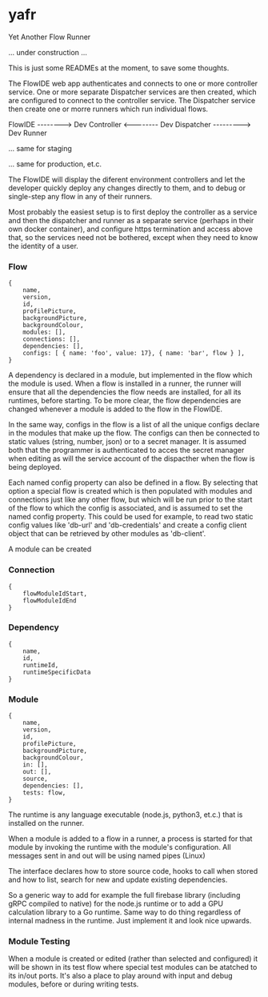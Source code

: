 # yafr

Yet Another Flow Runner


... under construction ...

This is just some READMEs at the moment, to save some thoughts.



The FlowIDE web app authenticates and connects to one or more controller service. One or more separate Dispatcher services are then created, which are configured to connect to the controller service. The Dispatcher service then create one or morre runners which run individual flows.

FlowIDE --------> Dev Controller <-------- Dev Dispatcher ---------> Dev Runner

... same for staging

... same for production, et.c.

The FlowIDE will display the diferent environment controllers and let the developer quickly deploy any changes directly to them, and to debug or single-step any flow in any of their runners.

Most probably the easiest setup is to first deploy the controller as a service and then the dispatcher and runner as a separate service (perhaps in their own docker container), and configure https termination and access above that, so the services need not be bothered, except when they need to know the identity of a user.

### Flow

```
{
    name,
    version,
    id,
    profilePicture,
    backgroundPicture,
    backgroundColour,
    modules: [],
    connections: [],
    dependencies: [],
    configs: [ { name: 'foo', value: 17}, { name: 'bar', flow } ],
}
```

A dependency is declared in a module, but implemented in the flow which the module is used. When a flow is installed in a runner, the runner will ensure that all the dependencies the flow needs are installed, for all its runtimes, before starting. To be more clear, the flow dependencies are changed whenever a module is added to the flow in the FlowIDE.

In the same way, configs in the flow is a list of all the unique configs declare in the modules that make up the flow. The configs can then be connected to static values (string, number, json) or to a secret manager. It is assumed both that the programmer is authenticated to acces the secret manager when editing as will the service account of the dispacther when the flow is being deployed.

Each named config property can also be defined in a flow. By selecting that option a special flow is created which is then populated with modules and connections just like any other flow, but which will be run prior to the start of the flow to which the config is associated, and is assumed to set the named config property. This could be used for example, to read two static config values like 'db-url' and 'db-credentials' and create a config client object that can be retrieved by other modules as 'db-client'.

A module can be created

### Connection

```
{
    flowModuleIdStart,
    flowModuleIdEnd
}
```

### Dependency

```
{
    name,
    id,
    runtimeId,
    runtimeSpecificData
}
```

### Module

```
{
    name,
    version,
    id,
    profilePicture,
    backgroundPicture,
    backgroundColour,
    in: [],
    out: [],
    source,
    dependencies: [],
    tests: flow,
}
```

The runtime is any language executable (node.js, python3, et.c.) that is installed on the runner.

When a module is added to a flow in a runner, a process is started for that module by invoking the runtime with the module's configuration. All messages sent in and out will be using named pipes (Linux)

The interface declares how to store source code, hooks to call when stored and how to list, search for new and update existing  dependencies.

So a generic way to add for example the full firebase library (including gRPC compiled to native) for the node.js runtime or to add a GPU calculation library to a Go runtime. Same way to do thing regardless of internal madness in the runtime. Just implement it and look nice upwards.

### Module Testing

When a module is created or edited (rather than selected and configured) it will be shown in its test flow where special test modules can be atatched to its in/out ports. It's also a place to play around with input and debug modules, before or during writing tests.
